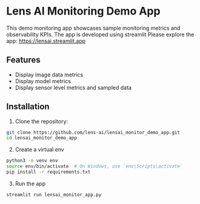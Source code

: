 # Lens AI Monitoring Demo App
This demo monitoring app showcases sample monitoring metrics and observability KPIs. The app is developed using streamlit
Please explore the app: https://lensai.streamlit.app

## Features

- Display image data metrics
- Display model metrics
- Display sensor level metrics and sampled data

## Installation

1. Clone the repository:
```sh
git clone https://github.com/lens-ai/lensai_monitor_demo_app.git
cd lensai_monitor_demo_app
```

2. Create a virtual env
```sh
python3 -m venv env
source env/bin/activate  # On Windows, use `env\Scripts\activate`
pip install -r requirements.txt
```

3. Run the app
```sh
streamlit run lensai_monitor_app.py
```
